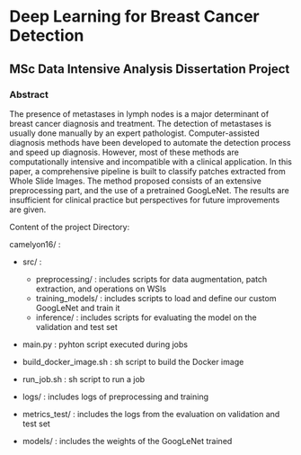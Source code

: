 # Deep Learning for Breast Cancer Detection
## MSc Data Intensive Analysis Dissertation Project

### Abstract
The presence of metastases in lymph nodes is a major determinant of breast cancer diagnosis and treatment. The detection of metastases is usually done manually by an expert pathologist. Computer-assisted diagnosis methods have been developed to automate the detection process and speed up diagnosis. However, most of these methods are computationally intensive and incompatible with a clinical application.  In this paper, a comprehensive pipeline is built to classify patches extracted from Whole Slide Images. The method proposed consists of an extensive preprocessing part, and the use of a pretrained GoogLeNet. The results are insufficient for clinical practice but perspectives for future improvements are given.

Content of the project Directory:

camelyon16/ :

  - src/ : 
      - preprocessing/ : includes scripts for data augmentation, patch extraction, and operations on WSIs
      - training_models/ : includes scripts to load and define our custom GoogLeNet and train it
      - inference/ : includes scripts for evaluating the model on the validation and test set
        
  - main.py : pyhton script executed during jobs
    
  - build_docker_image.sh : sh script to build the Docker image
    
  - run_job.sh : sh script to run a job

  - logs/ : includes logs of preprocessing and training

  - metrics_test/ : includes the logs from the evaluation on validation and test set

  - models/ : includes the weights of the GoogLeNet trained
